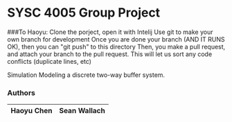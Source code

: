 # SYSC 4005 Group Project
###To Haoyu:
Clone the porject, open it with Intelij
Use git to make your own branch for development
Once you are done your branch (AND IT RUNS OK), then you can "git push" to this directory
Then, you make a pull request, and attach your branch to the pull request. This will let us sort any code conflicts (duplicate lines, etc)




Simulation Modeling a discrete two-way buffer system.



 ### Authors

  | Haoyu Chen | Sean Wallach |
  | ---------- | ------------ |


